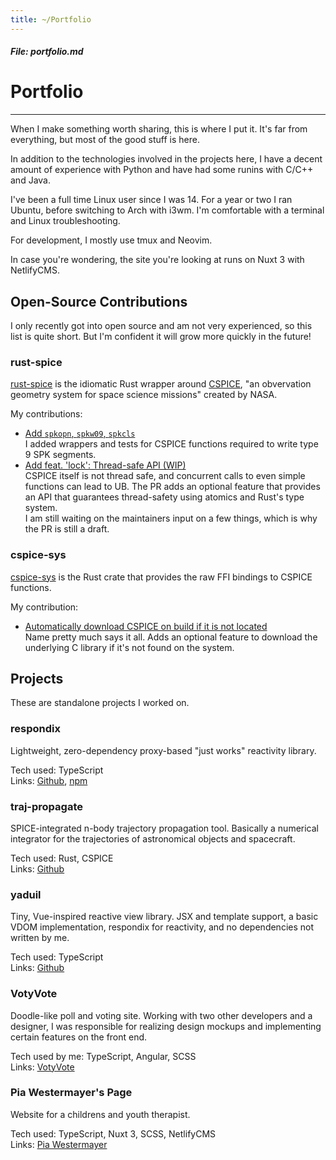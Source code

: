 ```yaml
---
title: ~/Portfolio
---
```

##### File: portfolio.md
# Portfolio
---

When I make something worth sharing, this is where I put it. It's far from everything,
but most of the good stuff is here.

In addition to the technologies involved in the projects here, I have a decent amount
of experience with Python and have had some runins with C/C++ and Java.

I've been a full time Linux user since I was 14. For a year or two I ran Ubuntu, before
switching to Arch with i3wm. I'm comfortable with a terminal and Linux troubleshooting.

For development, I mostly use tmux and Neovim.

In case you're wondering, the site you're looking at runs on Nuxt 3 with NetlifyCMS.

## Open-Source Contributions
I only recently got into open source and am not very experienced, so this list is quite short.
But I'm confident it will grow more quickly in the future!

### rust-spice
[rust-spice](https://docs.rs/rust-spice/latest/spice/) is the idiomatic Rust wrapper around [CSPICE](https://naif.jpl.nasa.gov/naif), "an obvervation geometry system for space science missions" created
by NASA.

My contributions:
- [Add `spkopn`, `spkw09`, `spkcls`](https://github.com/GregoireHENRY/rust-spice/pull/6)  
  I added wrappers and tests for CSPICE functions required to write type 9 SPK segments.
- [Add feat. 'lock': Thread-safe API (WIP)](https://github.com/GregoireHENRY/rust-spice/pull/10)  
  CSPICE itself is not thread safe, and concurrent calls to even simple functions can lead to UB.
  The PR adds an optional feature that provides an API that guarantees thread-safety using atomics and
  Rust's type system.  
  I am still waiting on the maintainers input on a few things, which is why the PR is still a draft.

### cspice-sys
[cspice-sys](https://docs.rs/cspice-sys/latest/cspice_sys/index.html) is the Rust crate that provides the raw FFI bindings to CSPICE functions.

My contribution:  
- [Automatically download CSPICE on build if it is not located](https://github.com/jacob-pro/cspice-rs/pull/7)  
  Name pretty much says it all. Adds an optional feature to download the underlying C library if it's not
  found on the system.

## Projects
These are standalone projects I worked on.

### respondix
Lightweight, zero-dependency proxy-based "just works" reactivity library.

Tech used: TypeScript  
Links: [Github](https://github.com/pixldemon/respondix), [npm](https://npmjs.org/package/respondix)

### traj-propagate
SPICE-integrated n-body trajectory propagation tool. Basically a numerical integrator for
the trajectories of astronomical objects and spacecraft. 

Tech used: Rust, CSPICE  
Links: [Github](https://github.com/pixldemon/traj-propagate)

### yaduil
Tiny, Vue-inspired reactive view library. JSX and template support, a basic VDOM implementation,
respondix for reactivity, and no dependencies not written by me.

Tech used: TypeScript  
Links: [Github](https://github.com/pixldemon/yaduil)

### VotyVote
Doodle-like poll and voting site. Working with two other developers and a designer, I was responsible
for realizing design mockups and implementing certain features on the front end.

Tech used by me: TypeScript, Angular, SCSS  
Links: [VotyVote](https://votyvote.com/)

### Pia Westermayer's Page
Website for a childrens and youth therapist.

Tech used: TypeScript, Nuxt 3, SCSS, NetlifyCMS  
Links: [Pia Westermayer](https://therapie-westermayer.de)
